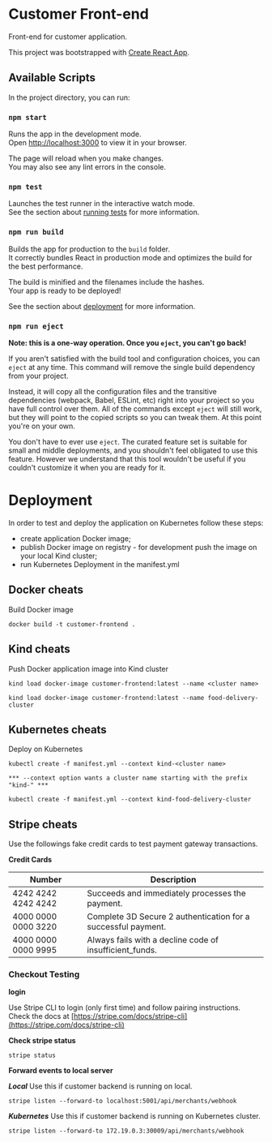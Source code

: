 # Customer Front-end

Front-end for customer application.

This project was bootstrapped with [Create React App](https://github.com/facebook/create-react-app).

## Available Scripts

In the project directory, you can run:

### `npm start`

Runs the app in the development mode.\
Open [http://localhost:3000](http://localhost:3000) to view it in your browser.

The page will reload when you make changes.\
You may also see any lint errors in the console.

### `npm test`

Launches the test runner in the interactive watch mode.\
See the section about [running tests](https://facebook.github.io/create-react-app/docs/running-tests) for more information.

### `npm run build`

Builds the app for production to the `build` folder.\
It correctly bundles React in production mode and optimizes the build for the best performance.

The build is minified and the filenames include the hashes.\
Your app is ready to be deployed!

See the section about [deployment](https://facebook.github.io/create-react-app/docs/deployment) for more information.

### `npm run eject`

**Note: this is a one-way operation. Once you `eject`, you can't go back!**

If you aren't satisfied with the build tool and configuration choices, you can `eject` at any time. This command will remove the single build dependency from your project.

Instead, it will copy all the configuration files and the transitive dependencies (webpack, Babel, ESLint, etc) right into your project so you have full control over them. All of the commands except `eject` will still work, but they will point to the copied scripts so you can tweak them. At this point you're on your own.

You don't have to ever use `eject`. The curated feature set is suitable for small and middle deployments, and you shouldn't feel obligated to use this feature. However we understand that this tool wouldn't be useful if you couldn't customize it when you are ready for it.

# Deployment

In order to test and deploy the application on Kubernetes follow these steps:
- create application Docker image;
- publish Docker image on registry - for development push the image on your local Kind cluster;
- run Kubernetes Deployment in the manifest.yml

## Docker cheats

Build Docker image
```
docker build -t customer-frontend .
```

## Kind cheats

Push Docker application image into Kind cluster
```
kind load docker-image customer-frontend:latest --name <cluster name>

kind load docker-image customer-frontend:latest --name food-delivery-cluster
```

## Kubernetes cheats

Deploy on Kubernetes
```
kubectl create -f manifest.yml --context kind-<cluster name>

*** --context option wants a cluster name starting with the prefix "kind-" ***

kubectl create -f manifest.yml --context kind-food-delivery-cluster
```



## Stripe cheats

Use the followings fake credit cards to test payment gateway transactions.

**Credit Cards**

|Number             |Description                                                    |
|-------------------|---------------------------------------------------------------|
|4242 4242 4242 4242|Succeeds and immediately processes the payment.                |
|4000 0000 0000 3220|Complete 3D Secure 2 authentication for a successful payment.  |
|4000 0000 0000 9995|Always fails with a decline code of insufficient_funds.        |


### Checkout Testing

**login**

Use Stripe CLI to login (only first time) and follow pairing instructions. 
Check the docs at [https://stripe.com/docs/stripe-cli](https://stripe.com/docs/stripe-cli)

**Check stripe status**
```
stripe status
```

**Forward events to local server**

***Local***
Use this if customer backend is running on local.
```
stripe listen --forward-to localhost:5001/api/merchants/webhook
```
***Kubernetes***
Use this if customer backend is running on Kubernetes cluster.
```
stripe listen --forward-to 172.19.0.3:30009/api/merchants/webhook

```